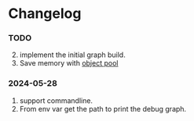 # Changelog

### TODO


2. implement the initial graph build.
3. Save memory with [object pool](https://www.google.com/search?q=rust+object+pool)

### 2024-05-28

1. support commandline.
2. From env var get the path to print the debug graph.
